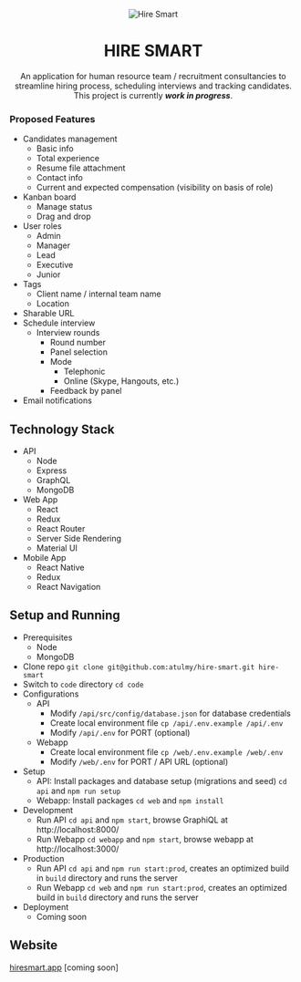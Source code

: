 <p align="center">
  <img src="https://raw.githubusercontent.com/atulmy/atulmy.github.io/master/images/hire-smart/hero-shadow.png" alt="Hire Smart" />
</p>

<h1 align="center">HIRE SMART</h1>
<p align="center">An application for human resource team / recruitment consultancies to streamline hiring process, scheduling interviews and tracking candidates. This project is currently <i><strong>work in progress</strong></i>.</p>

### Proposed Features
  - Candidates management
    - Basic info
    - Total experience
    - Resume file attachment
    - Contact info
    - Current and expected compensation (visibility on basis of role)
  - Kanban board
    - Manage status
    - Drag and drop
  - User roles
    - Admin
    - Manager
    - Lead
    - Executive
    - Junior
  - Tags
    - Client name / internal team name
    - Location
  - Sharable URL
  - Schedule interview
    - Interview rounds
      - Round number
      - Panel selection
      - Mode
        - Telephonic
        - Online (Skype, Hangouts, etc.)
      - Feedback by panel
   - Email notifications

## Technology Stack
  - API
    - Node
    - Express
    - GraphQL
    - MongoDB
  - Web App
    - React
    - Redux
    - React Router
    - Server Side Rendering
    - Material UI
  - Mobile App
    - React Native
    - Redux
    - React Navigation

## Setup and Running
- Prerequisites
  - Node
  - MongoDB
- Clone repo `git clone git@github.com:atulmy/hire-smart.git hire-smart`
- Switch to `code` directory `cd code`
- Configurations
  - API
    - Modify `/api/src/config/database.json` for database credentials
    - Create local environment file `cp /api/.env.example /api/.env`
    - Modify `/api/.env` for PORT (optional)
   - Webapp
      - Create local environment file `cp /web/.env.example /web/.env`
      - Modify `/web/.env` for PORT / API URL (optional)
- Setup
  - API: Install packages and database setup (migrations and seed) `cd api` and `npm run setup`
  - Webapp: Install packages `cd web` and `npm install`
- Development
  - Run API `cd api` and `npm start`, browse GraphiQL at http://localhost:8000/
  - Run Webapp `cd webapp` and `npm start`, browse webapp at http://localhost:3000/
- Production
  - Run API `cd api` and `npm run start:prod`, creates an optimized build in `build` directory and runs the server
  - Run Webapp `cd web` and `npm run start:prod`, creates an optimized build in `build` directory and runs the server
- Deployment
  - Coming soon
    
## Website
[hiresmart.app](https://hiresmart.app/) [coming soon]
